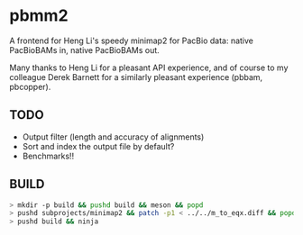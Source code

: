 pbmm2
=====

A frontend for Heng Li's speedy minimap2 for PacBio data: native
PacBioBAMs in, native PacBioBAMs out.

Many thanks to Heng Li for a pleasant API experience, and of course to
my colleague Derek Barnett for a similarly pleasant experience (pbbam,
pbcopper).

TODO
----
- Output filter (length and accuracy of alignments)
- Sort and index the output file by default?
- Benchmarks!!

BUILD
-----

```sh
> mkdir -p build && pushd build && meson && popd
> pushd subprojects/minimap2 && patch -p1 < ../../m_to_eqx.diff && popd
> pushd build && ninja
```
